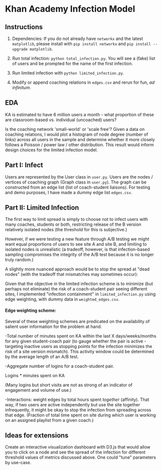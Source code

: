 Khan Academy Infection Model
============

## Instructions

1. Dependencies: If you do not already have `networkx` and the latest `matplotlib`, please install with `pip install networkx` and `pip install --upgrade matplotlib`.

2. Run total infection: `python total_infection.py`. You will see a (fake) list of users and be prompted for the name of the first infection. 

3. Run limited infection with `python limited_infection.py`.

4. Modify or append coaching relations in `edges.csv` and rerun for fun, *ad infinitum*.


## EDA 

KA is estimated to have 6 million users a month - what proportion of these are classroom-based vs. individual (uncoached) users?

Is the coaching network 'small-world' or 'scale free'? Given a data on coaching relations, I would plot a histogram of node degree (number of links) across all users in the sample and determine whether it more closely follows a Poisson / power law / other distribution. This result would inform design choices for the limited infection model.


## Part I: Infect

Users are represented by the User class in `user.py`. Users are the nodes / vertices of coaching graph (Graph class in `user.py`). The graph can be constructed from an edge list (list of coach-student liaisons). For testing and demo purposes, I have made a dummy edge list `edges.csv`. 

## Part II: Limited Infection

The first way to limit spread is simply to choose not to infect users with many coaches, students or both, restricting release of the B version relatively isolated nodes (the threshold for this is subjective.)

However, if we were testing a new feature through A/B testing we might want equal proportions of users to see site A and site B, and limiting to isolated nodes is unrealistic (a tradeoff, however, is that infection-based sampling compromises the integrity of the A/B test because it is no longer truly random.)

A slightly more nuanced approach would be to stop the spread at "dead nodes" (with the tradeoff that mismatches may sometimes occur):

Given that the objective in the limited infection scheme is to minimize (but perhaps not eliminate) the risk of a coach-student pair seeing different sites, I implemented "infection containment" in `limited_infection.py` using edge weighting, with dummy data in `weighted_edges.csv`.


#### Edge weighting scheme:

Several of these weighting schemes are predicated on the availability of salient user information for the problem at hand.

-Total number of minutes spent on KA within the last X days/weeks/months for any given student-coach pair (to gauge whether the pair is active - targeting inactive users as stopping points for the infection minimizes the risk of a site version mismatch). This activity window could be determined by the average length of an A/B test.

-Aggregate number of logins for a coach-student pair.

Logins * minutes spent on KA

(Many logins but short visits are not as strong of an indicator of engagement and volume of use.)

-Interactions: weight edges by total hours spent *together* (affinity). That way, if two users are active independently but use the site together infrequently, it might be okay to stop the infection from spreading across that edge. (Fraction of total time spent on site during which user is working on an assigned playlist from a given coach.)

## Ideas for extensions

Create an interactive visualization dashboard with D3.js that would allow you to click on a node and see the spread of the infection for different threshold values of metrics discussed above. One could "tune" parameters by use-case. 